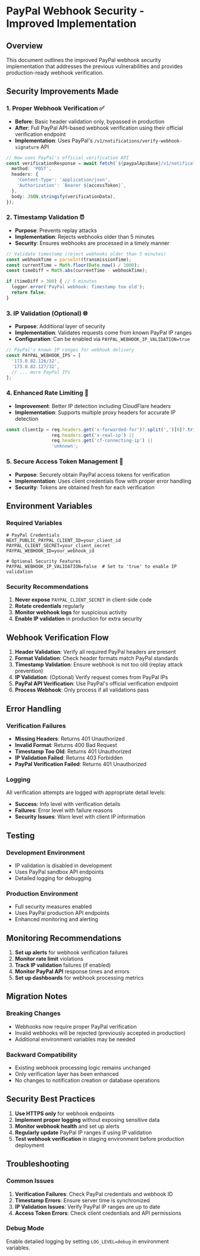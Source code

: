 # PayPal Webhook Security - Improved Implementation

## Overview

This document outlines the improved PayPal webhook security implementation that addresses the previous vulnerabilities and provides production-ready webhook verification.

## Security Improvements Made

### 1. **Proper Webhook Verification** ✅
- **Before**: Basic header validation only, bypassed in production
- **After**: Full PayPal API-based webhook verification using their official verification endpoint
- **Implementation**: Uses PayPal's `/v1/notifications/verify-webhook-signature` API

```typescript
// Now uses PayPal's official verification API
const verificationResponse = await fetch(`${paypalApiBase}/v1/notifications/verify-webhook-signature`, {
  method: 'POST',
  headers: {
    'Content-Type': 'application/json',
    'Authorization': `Bearer ${accessToken}`,
  },
  body: JSON.stringify(verificationData),
});
```

### 2. **Timestamp Validation** ⏰
- **Purpose**: Prevents replay attacks
- **Implementation**: Rejects webhooks older than 5 minutes
- **Security**: Ensures webhooks are processed in a timely manner

```typescript
// Validate timestamp (reject webhooks older than 5 minutes)
const webhookTime = parseInt(transmissionTime);
const currentTime = Math.floor(Date.now() / 1000);
const timeDiff = Math.abs(currentTime - webhookTime);

if (timeDiff > 300) { // 5 minutes
  logger.error('PayPal webhook: Timestamp too old');
  return false;
}
```

### 3. **IP Validation (Optional)** 🌐
- **Purpose**: Additional layer of security
- **Implementation**: Validates requests come from known PayPal IP ranges
- **Configuration**: Can be enabled via `PAYPAL_WEBHOOK_IP_VALIDATION=true`

```typescript
// PayPal's known IP ranges for webhook delivery
const PAYPAL_WEBHOOK_IPS = [
  '173.0.82.126/32',
  '173.0.82.127/32',
  // ... more PayPal IPs
];
```

### 4. **Enhanced Rate Limiting** 🚦
- **Improvement**: Better IP detection including CloudFlare headers
- **Implementation**: Supports multiple proxy headers for accurate IP detection

```typescript
const clientIp = req.headers.get('x-forwarded-for')?.split(',')[0]?.trim() ||
                 req.headers.get('x-real-ip') ||
                 req.headers.get('cf-connecting-ip') ||
                 'unknown';
```

### 5. **Secure Access Token Management** 🔑
- **Purpose**: Securely obtain PayPal access tokens for verification
- **Implementation**: Uses client credentials flow with proper error handling
- **Security**: Tokens are obtained fresh for each verification

## Environment Variables

### Required Variables
```env
# PayPal Credentials
NEXT_PUBLIC_PAYPAL_CLIENT_ID=your_client_id
PAYPAL_CLIENT_SECRET=your_client_secret
PAYPAL_WEBHOOK_ID=your_webhook_id

# Optional Security Features
PAYPAL_WEBHOOK_IP_VALIDATION=false  # Set to 'true' to enable IP validation
```

### Security Recommendations
1. **Never expose** `PAYPAL_CLIENT_SECRET` in client-side code
2. **Rotate credentials** regularly
3. **Monitor webhook logs** for suspicious activity
4. **Enable IP validation** in production for extra security

## Webhook Verification Flow

1. **Header Validation**: Verify all required PayPal headers are present
2. **Format Validation**: Check header formats match PayPal standards
3. **Timestamp Validation**: Ensure webhook is not too old (replay attack prevention)
4. **IP Validation**: (Optional) Verify request comes from PayPal IPs
5. **PayPal API Verification**: Use PayPal's official verification endpoint
6. **Process Webhook**: Only process if all validations pass

## Error Handling

### Verification Failures
- **Missing Headers**: Returns 401 Unauthorized
- **Invalid Format**: Returns 400 Bad Request
- **Timestamp Too Old**: Returns 401 Unauthorized
- **IP Validation Failed**: Returns 403 Forbidden
- **PayPal Verification Failed**: Returns 401 Unauthorized

### Logging
All verification attempts are logged with appropriate detail levels:
- **Success**: Info level with verification details
- **Failures**: Error level with failure reasons
- **Security Issues**: Warn level with client IP information

## Testing

### Development Environment
- IP validation is disabled in development
- Uses PayPal sandbox API endpoints
- Detailed logging for debugging

### Production Environment
- Full security measures enabled
- Uses PayPal production API endpoints
- Enhanced monitoring and alerting

## Monitoring Recommendations

1. **Set up alerts** for webhook verification failures
2. **Monitor rate limit** violations
3. **Track IP validation** failures (if enabled)
4. **Monitor PayPal API** response times and errors
5. **Set up dashboards** for webhook processing metrics

## Migration Notes

### Breaking Changes
- Webhooks now require proper PayPal verification
- Invalid webhooks will be rejected (previously accepted in production)
- Additional environment variables may be needed

### Backward Compatibility
- Existing webhook processing logic remains unchanged
- Only verification layer has been enhanced
- No changes to notification creation or database operations

## Security Best Practices

1. **Use HTTPS only** for webhook endpoints
2. **Implement proper logging** without exposing sensitive data
3. **Monitor webhook health** and set up alerts
4. **Regularly update** PayPal IP ranges if using IP validation
5. **Test webhook verification** in staging environment before production deployment

## Troubleshooting

### Common Issues
1. **Verification Failures**: Check PayPal credentials and webhook ID
2. **Timestamp Errors**: Ensure server time is synchronized
3. **IP Validation Issues**: Verify PayPal IP ranges are up to date
4. **Access Token Errors**: Check client credentials and API permissions

### Debug Mode
Enable detailed logging by setting `LOG_LEVEL=debug` in environment variables.
